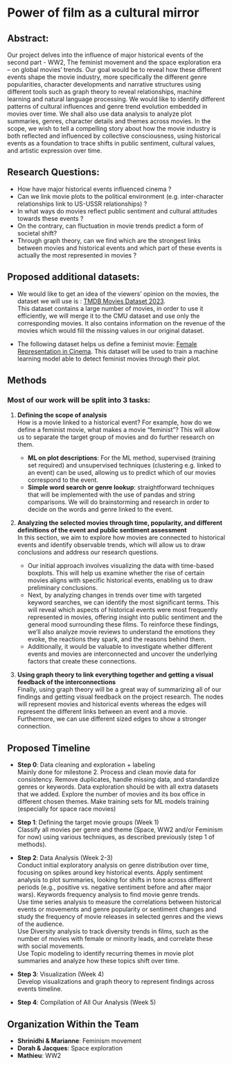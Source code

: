 # Power of film as a cultural mirror  

## Abstract: 

Our project delves into the influence of major historical events of the second part - WW2, The feminist movement and the space exploration era – on global movies’ trends. Our goal would be to reveal how these different events shape the movie industry, more specifically the different genre popularities, character developments and narrative structures using different tools such as graph theory to reveal relationships, machine learning and natural language processing. We would like to identify different patterns of cultural influences and genre trend evolution embedded in movies over time. We shall also use data analysis to analyze plot summaries, genres, character details and themes across movies. In the scope, we wish to tell a compelling story about how the movie industry is both reflected and influenced by collective consciousness, using historical events as a foundation to trace shifts in public sentiment, cultural values, and artistic expression over time.

## Research Questions:
- How have major historical events influenced cinema ? 
- Can we link movie plots to the political environment (e.g. inter-character relationships link to US-USSR relationships) ?
- In what ways do movies reflect public sentiment and cultural attitudes towards these events ?
- On the contrary, can fluctuation in movie trends predict a form of societal shift?
- Through graph theory, can we find which are the strongest links between movies and historical events and which part of these events is actually the most represented in movies ?

## Proposed additional datasets: 
- We would like to get an idea of the viewers’ opinion on the movies, the dataset we will use is :  [TMDB Movies Dataset 2023](https://www.kaggle.com/datasets/asaniczka/tmdb-movies-dataset-2023-930k-movies).  
This dataset contains a large number of movies, in order to use it efficiently, we will merge it to the CMU dataset and use only the corresponding movies. It also contains information on the revenue of the movies which would fill the missing values in our original dataset.

- The following dataset helps us define a feminist movie: [Female Representation in Cinema](https://www.kaggle.com/datasets/vinifm/female-representation-in-cinema).
This dataset will be used to train a machine learning model able to detect feminist movies through their plot.

## Methods

### Most of our work will be split into 3 tasks:

1. **Defining the scope of analysis**  
   How is a movie linked to a historical event? For example, how do we define a feminist movie, what makes a movie “feminist”? This will allow us to separate the target group of movies and do further research on them. 

   - **ML on plot descriptions**: For the ML method, supervised (training set required) and unsupervised techniques (clustering e.g. linked to an event) can be used, allowing us to predict which of our movies correspond to the event. 
   - **Simple word search or genre lookup**: straightforward techniques that will be implemented with the use of pandas and string comparisons. We will do brainstorming and research in order to decide on the words and genre linked to the event.

2. **Analyzing the selected movies through time, popularity, and different definitions of the event and public sentiment assessment**  
   In this section, we aim to explore how movies are connected to historical events and identify observable trends, which will allow us to draw conclusions and address our research questions.

   - Our initial approach involves visualizing the data with time-based boxplots. This will help us examine whether the rise of certain movies aligns with specific historical events, enabling us to draw preliminary conclusions.
   - Next, by analyzing changes in trends over time with targeted keyword searches, we can identify the most significant terms. This will reveal which aspects of historical events were most frequently represented in movies, offering insight into public sentiment and the general mood surrounding these films. To reinforce these findings, we’ll also analyze movie reviews to understand the emotions they evoke, the reactions they spark, and the reasons behind them.
   - Additionally, it would be valuable to investigate whether different events and movies are interconnected and uncover the underlying factors that create these connections.

3. **Using graph theory to link everything together and getting a visual feedback of the interconnections**  
   Finally, using graph theory will be a great way of summarizing all of our findings and getting visual feedback on the project research. The nodes will represent movies and historical events whereas the edges will represent the different links between an event and a movie. Furthermore, we can use different sized edges to show a stronger connection.

## Proposed Timeline

- **Step 0**: Data cleaning and exploration + labeling  
  Mainly done for milestone 2. Process and clean movie data for consistency. Remove duplicates, handle missing data, and standardize genres or keywords. Data exploration should be with all extra datasets that we added. Explore the number of movies and its box office in different chosen themes. Make training sets for ML models training (especially for space race movies) 

- **Step 1**: Defining the target movie groups (Week 1)  
  Classify all movies per genre and theme (Space, WW2 and/or Feminism for now) using various techniques, as described previously (step 1 of methods). 

- **Step 2**: Data Analysis (Week 2-3)  
  Conduct initial exploratory analysis on genre distribution over time, focusing on spikes around key historical events. Apply sentiment analysis to plot summaries, looking for shifts in tone across different periods (e.g., positive vs. negative sentiment before and after major wars). Keywords frequency analysis to find movie genre trends.  
  Use time series analysis to measure the correlations between historical events or movements and genre popularity or sentiment changes and study the frequency of movie releases in selected genres and the views of the audience.  
  Use Diversity analysis to track diversity trends in films, such as the number of movies with female or minority leads, and correlate these with social movements.  
  Use Topic modeling to identify recurring themes in movie plot summaries and analyze how these topics shift over time.

- **Step 3**: Visualization (Week 4)  
  Develop visualizations and graph theory to represent findings across events timeline. 

- **Step 4**: Compilation of All Our Analysis (Week 5)  

## Organization Within the Team

- **Shrinidhi & Marianne**: Feminism movement 
- **Dorah & Jacques**: Space exploration
- **Mathieu**: WW2


